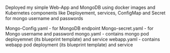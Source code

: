 Deployed my simple Web-App and MongoDB using docker images and Kubernetes components like Deployement, services, ConfigMap and Secret for mongo username and passwords

Mongo-Config.yaml - for MongoDB endpoint
Mongo-secret.yaml - for Mongo username and password
mongo.yaml - contains mongo pod deployemnet (its blueprint template) and service 
webapp.yaml - contains webapp pod deployment (its blueprint template) and service

